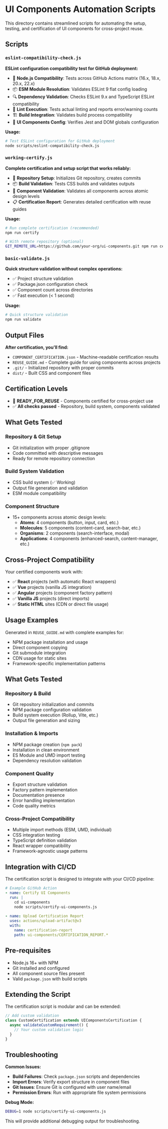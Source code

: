 # UI Components Automation Scripts

This directory contains streamlined scripts for automating the setup, testing, and certification of UI components for cross-project reuse.

## Scripts

### `eslint-compatibility-check.js`
**ESLint configuration compatibility test for GitHub deployment:**

- 🧪 **Node.js Compatibility**: Tests across GitHub Actions matrix (16.x, 18.x, 20.x, 22.x)
- 📦 **ESM Module Resolution**: Validates ESLint 9 flat config loading
- 🔍 **Dependency Validation**: Checks ESLint 9.x and TypeScript ESLint compatibility
- 🎯 **Lint Execution**: Tests actual linting and reports error/warning counts
- 🏗️ **Build Integration**: Validates build process compatibility
- 🔧 **UI Components Config**: Verifies Jest and DOM globals configuration

**Usage:**
```bash
# Test ESLint configuration for GitHub deployment
node scripts/eslint-compatibility-check.js
```

### `working-certify.js`
**Complete certification and setup script that works reliably:**

- 🔧 **Repository Setup**: Initializes Git repository, creates commits
- 📦 **Build Validation**: Tests CSS builds and validates outputs  
- 🧪 **Component Validation**: Validates all components across atomic design levels
- 📋 **Certification Report**: Generates detailed certification with reuse guides

**Usage:**
```bash
# Run complete certification (recommended)
npm run certify

# With remote repository (optional)
GIT_REMOTE_URL=https://github.com/your-org/ui-components.git npm run certify
```

### `basic-validate.js` 
**Quick structure validation without complex operations:**

- ✅ Project structure validation
- ✅ Package.json configuration check
- ✅ Component count across directories
- ✅ Fast execution (< 1 second)

**Usage:**
```bash
# Quick structure validation
npm run validate
```

## Output Files

**After certification, you'll find:**
- `COMPONENT_CERTIFICATION.json` - Machine-readable certification results
- `REUSE_GUIDE.md` - Complete guide for using components across projects
- `.git/` - Initialized repository with proper commits
- `dist/` - Built CSS and component files

## Certification Levels

- 🚀 **READY_FOR_REUSE** - Components certified for cross-project use
- ✅ **All checks passed** - Repository, build system, components validated

## What Gets Tested

### Repository & Git Setup
- Git initialization with proper .gitignore
- Code committed with descriptive messages
- Ready for remote repository connection

### Build System Validation  
- CSS build system (✅ Working)
- Output file generation and validation
- ESM module compatibility

### Component Structure
- 15+ components across atomic design levels:
  - **Atoms**: 4 components (button, input, card, etc.)
  - **Molecules**: 5 components (content-card, search-bar, etc.)  
  - **Organisms**: 2 components (search-interface, modal)
  - **Applications**: 4 components (enhanced-search, content-manager, etc.)

## Cross-Project Compatibility

Your certified components work with:
- ✅ **React** projects (with automatic React wrappers)
- ✅ **Vue** projects (vanilla JS integration)
- ✅ **Angular** projects (component factory pattern)
- ✅ **Vanilla JS** projects (direct imports)
- ✅ **Static HTML** sites (CDN or direct file usage)

## Usage Examples

Generated in `REUSE_GUIDE.md` with complete examples for:
- NPM package installation and usage
- Direct component copying
- Git submodule integration
- CDN usage for static sites
- Framework-specific implementation patterns

## What Gets Tested

### Repository & Build
- Git repository initialization and commits
- NPM package configuration validation
- Build system execution (Rollup, Vite, etc.)
- Output file generation and sizing

### Installation & Imports  
- NPM package creation (`npm pack`)
- Installation in clean environment
- ES Module and UMD import testing
- Dependency resolution validation

### Component Quality
- Export structure validation
- Factory pattern implementation
- Documentation presence
- Error handling implementation
- Code quality metrics

### Cross-Project Compatibility
- Multiple import methods (ESM, UMD, individual)
- CSS integration testing
- TypeScript definition validation
- React wrapper compatibility
- Framework-agnostic usage patterns

## Integration with CI/CD

The certification script is designed to integrate with your CI/CD pipeline:

```yaml
# Example GitHub Action
- name: Certify UI Components
  run: |
    cd ui-components
    node scripts/certify-ui-components.js
    
- name: Upload Certification Report
  uses: actions/upload-artifact@v3
  with:
    name: certification-report
    path: ui-components/CERTIFICATION_REPORT.*
```

## Pre-requisites

- Node.js 16+ with NPM
- Git installed and configured
- All component source files present
- Valid `package.json` with build scripts

## Extending the Script

The certification script is modular and can be extended:

```javascript
// Add custom validation
class CustomCertification extends UIComponentsCertification {
  async validateCustomRequirement() {
    // Your custom validation logic
  }
}
```

## Troubleshooting

**Common Issues:**
- **Build Failures**: Check `package.json` scripts and dependencies
- **Import Errors**: Verify export structure in component files  
- **Git Issues**: Ensure Git is configured with user name/email
- **Permission Errors**: Run with appropriate file system permissions

**Debug Mode:**
```bash
DEBUG=1 node scripts/certify-ui-components.js
```

This will provide additional debugging output for troubleshooting.
